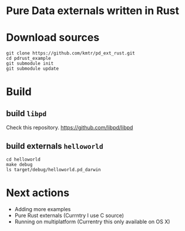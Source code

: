 # Pure Data externals written in Rust

# Download sources

```
git clone https://github.com/kmtr/pd_ext_rust.git
cd pdrust_example
git submodule init
git submodule update
```

# Build

## build `libpd`

Check this repository.
https://github.com/libpd/libpd

## build externals `helloworld`

```
cd helloworld
make debug
ls target/debug/helloworld.pd_darwin
```

# Next actions

- Adding more examples
- Pure Rust externals (Currntry I use C source)
- Running on multiplatform (Currentry this only available on OS X)